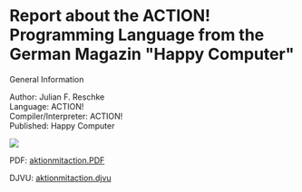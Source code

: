 # Report about the ACTION! Programming Language from the German Magazin "Happy Computer"  
  
General Information  
  
Author: 	Julian F. Reschke   
Language: 	ACTION!   
Compiler/Interpreter: 	ACTION!   
Published: 	Happy Computer   
  
![](attachments/aktionmitaction.gif)  
  
PDF: [aktionmitaction.PDF](attachments/aktionmitaction.PDF)  
  
DJVU: [aktionmitaction.djvu](attachments/aktionmitaction.djvu)  
